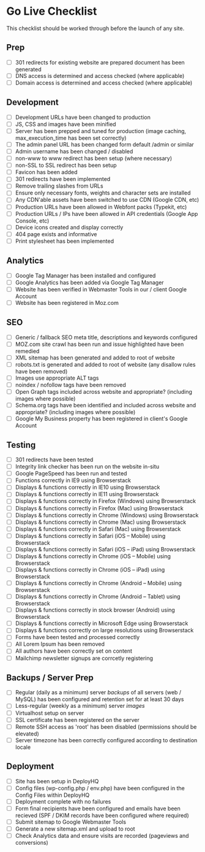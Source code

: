 # Go Live Checklist

This checklist should be worked through before the launch of any site.

## Prep
- [ ] 301 redirects for existing website are prepared document has been generated
- [ ] DNS access is determined and access checked (where applicable)
- [ ] Domain access is determined and access checked (where applicable)

## Development
- [ ] Development URLs have been changed to production
- [ ] JS, CSS and images have been minified
- [ ] Server has been prepped and tuned for production (image caching, max_execution_time has been set correctly)
- [ ] The admin panel URL has been changed form default /admin or similar
- [ ] Admin username has been changed / disabled
- [ ] non-www to www redirect has been setup (where necessary)
- [ ] non-SSL to SSL redirect has been setup
- [ ] Favicon has been added
- [ ] 301 redirects have been implemented
- [ ] Remove trailing slashes from URLs
- [ ] Ensure only necessary fonts, weights and character sets are installed
- [ ] Any CDN'able assets have been switched to use CDN (Google CDN, etc)
- [ ] Production URLs have been allowed in Webfont packs (Typekit, etc)
- [ ] Production URLs / IPs have been allowed in API credentials (Google App Console, etc)
- [ ] Device icons created and display correctly
- [ ] 404 page exists and informative
- [ ] Print stylesheet has been implemented

## Analytics
- [ ] Google Tag Manager has been installed and configured
- [ ] Google Analytics has been added via Google Tag Manager
- [ ] Website has been verified in Webmaster Tools in our / client Google Account
- [ ] Website has been registered in Moz.com

## SEO
- [ ] Generic / fallback SEO meta title, descriptions and keywords configured
- [ ] MOZ.com site crawl has been run and issue highlighted have been remedied
- [ ] XML sitemap has been generated and added to root of website
- [ ] robots.txt is generated and added to root of website (any disallow rules have been removed)
- [ ] Images use appropriate ALT tags
- [ ] noindex / nofollow tags have been removed
- [ ] Open Graph tags included across website and appropriate? (including images where possible)
- [ ] Schema.org tags have been identified and included across website and appropriate? (including images where possible)
- [ ] Google My Business property has been registered in client's Google Account

## Testing
- [ ] 301 redirects have been tested
- [ ] Integrity link checker has been run on the website in-situ
- [ ] Google PageSpeed has been run and tested
- [ ] Functions correctly in IE9 using Browserstack
- [ ] Displays & functions correctly in IE10 using Browserstack
- [ ] Displays & functions correctly in IE11 using Browserstack
- [ ] Displays & functions correctly in Firefox (Windows) using Browserstack
- [ ] Displays & functions correctly in Firefox (Mac) using Browserstack
- [ ] Displays & functions correctly in Chrome (Windows) using Browserstack
- [ ] Displays & functions correctly in Chrome (Mac) using Browserstack
- [ ] Displays & functions correctly in Safari (Mac) using Browserstack
- [ ] Displays & functions correctly in Safari (iOS – Mobile) using Browserstack
- [ ] Displays & functions correctly in Safari (iOS – iPad) using Browserstack
- [ ] Displays & functions correctly in Chrome (iOS – Mobile) using Browserstack
- [ ] Displays & functions correctly in Chrome (iOS – iPad) using Browserstack
- [ ] Displays & functions correctly in Chrome (Android – Mobile) using Browserstack
- [ ] Displays & functions correctly in Chrome (Android – Tablet) using Browserstack
- [ ] Displays & functions correctly in stock browser (Android) using Browserstack
- [ ] Displays & functions correctly in Microsoft Edge using Browserstack
- [ ] Displays & functions correctly on large resolutions using Browserstack
- [ ] Forms have been tested and processed correctly
- [ ] All Lorem Ipsum has been removed
- [ ] All authors have been correctly set on content
- [ ] Mailchimp newsletter signups are corrcetly registering

## Backups / Server Prep
- [ ] Regular (daily as a minimum) server *backups* of all servers (web / MySQL) has been configured and retention set for at least 30 days
- [ ] Less-regular (weekly as a minimum) server *images*
- [ ] Virtualhost setup on server
- [ ] SSL certificate has been registered on the server
- [ ] Remote SSH access as 'root' has been disabled (permissions should be elevated)
- [ ] Server timezone has been correctly configured according to destination locale

## Deployment
- [ ] Site has been setup in DeployHQ
- [ ] Config files (wp-config.php / env.php) have been configured in the Config Files within DeployHQ
- [ ] Deployment complete with no failures
- [ ] Form final recipients have been configured and emails have been recieved (SPF / DKIM records have been configured where required)
- [ ] Submit sitemap to Google Webmaster Tools
- [ ] Generate a new sitemap.xml and upload to root
- [ ] Check Analytics data and ensure visits are recorded (pageviews and conversions)

